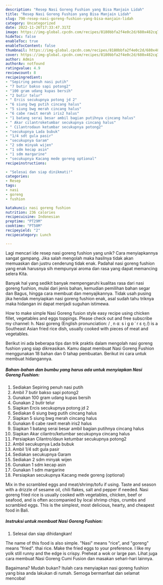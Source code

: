 ```yaml
---
description: "Resep Nasi Goreng Fushion yang Bisa Manjain Lidah"
title: "Resep Nasi Goreng Fushion yang Bisa Manjain Lidah"
slug: 790-resep-nasi-goreng-fushion-yang-bisa-manjain-lidah
category: Uncategorized
date: 2022-11-26T17:33:47.317Z
image: https://img-global.cpcdn.com/recipes/8180bbfa2f4e0c2d/680x482cq70/nasi-goreng-fushion-foto-resep-utama.jpg
hideToc: false
enableToc: true
enableTocContent: false
thumbnail: https://img-global.cpcdn.com/recipes/8180bbfa2f4e0c2d/680x482cq70/nasi-goreng-fushion-foto-resep-utama.jpg
cover: https://img-global.cpcdn.com/recipes/8180bbfa2f4e0c2d/680x482cq70/nasi-goreng-fushion-foto-resep-utama.jpg
author: Admin
authorAv: notfound
ratingvalue: 4.9
reviewcount: 8
recipeingredient:
- "Sepiring penuh nasi putih"
- "7 butir bakso sapi potong2"
- "100 gram udang kupas bersih"
- "2 butir telur"
- " Ercis secukupnya potong jd 2"
- "6 siung bwg putih cincang halus"
- "5 siung bwg merah cincang halus"
- "6 cabe rawit merah iris2 halus"
- "1 batang serai besar ambil bagian putihnya cincang halus"
- " Akar cilantroketumbar secukupnya cincang halus"
- " Cilantrodaun ketumbar secukupnya potong2"
- "secukupnya Lada bubuk"
- "1/4 sdt gula pasir"
- "secukupnya Garam"
- "2 sdm minyak wijen"
- "1 sdm kecap asin"
- "1 sdm margarine"
- "secukupnya Kacang mede goreng optional"
recipeinstructions:

- "Selesai dan siap dinikmati!"
categories:
- Resep
tags:
- nasi
- goreng
- fushion

katakunci: nasi goreng fushion 
nutrition: 236 calories
recipecuisine: Indonesian
preptime: "PT29M"
cooktime: "PT50M"
recipeyield: "2"
recipecategory: Lunch

---
```





Lagi mencari ide resep nasi goreng fushion yang unik? Cara menyiapkannya sangat gampang. Jika salah mengolah maka hasilnya tidak akan memuaskan dan justru cenderung tidak enak. Padahal nasi goreng fushion yang enak harusnya sih mempunyai aroma dan rasa yang dapat memancing selera Kita.





Banyak hal yang sedikit banyak mempengaruhi kualitas rasa dari nasi goreng fushion, mulai dari jenis bahan, kemudian pemilihan bahan segar dan Bagus, hingga cara membuat dan menyajikannya. Tidak usah pusing jika hendak menyiapkan nasi goreng fushion enak,      asal sudah tahu triknya maka hidangan ini dapat menjadi suguhan istimewa.














How to make simple Nasi Goreng fusion style easy recipe using chicken fillet, vegetables and eggs toppings. Please check out and free subscribe my channel: h. Nasi goreng (English pronunciation: / ˌ n ɑː s i ɡ ɒ ˈ r ɛ ŋ /) is a Southeast Asian fried rice dish, usually cooked with pieces of meat and vegetables.






Berikut ini ada beberapa tips dan trik praktis dalam mengolah nasi goreng fushion yang siap dikreasikan. Kamu dapat membuat Nasi Goreng Fushion menggunakan 18 bahan dan 0 tahap pembuatan. Berikut ini cara untuk membuat hidangannya.

<!--inarticleads1-->

##### Bahan-bahan dan bumbu yang harus ada untuk menyiapkan Nasi Goreng Fushion:

1. Sediakan Sepiring penuh nasi putih
1. Ambil 7 butir bakso sapi potong2
1. Gunakan 100 gram udang kupas bersih
1. Gunakan 2 butir telur
1. Siapkan  Ercis secukupnya potong jd 2
1. Sediakan 6 siung bwg putih cincang halus
1. Siapkan 5 siung bwg merah cincang halus
1. Gunakan 6 cabe rawit merah iris2 halus
1. Siapkan 1 batang serai besar ambil bagian putihnya cincang halus
1. Siapkan  Akar cilantro/ketumbar secukupnya cincang halus
1. Persiapkan  Cilantro/daun ketumbar secukupnya potong2
1. Ambil secukupnya Lada bubuk
1. Ambil 1/4 sdt gula pasir
1. Sediakan secukupnya Garam
1. Sediakan 2 sdm minyak wijen
1. Gunakan 1 sdm kecap asin
1. Gunakan 1 sdm margarine
1. Persiapkan secukupnya Kacang mede goreng (optional)


Mix in the scrambled eggs and meat/shrimp/tofu if using. Taste and season with a drizzle of sesame oil, chili flakes, salt and pepper if needed. Nasi goreng fried rice is usually cooked with vegetables, chicken, beef or seafood, and is often accompanied by local shrimp chips, crumbs and scrambled eggs. This is the simplest, most delicious, hearty, and cheapest food in Bali. 

<!--inarticleads2-->

##### Instruksi untuk membuat Nasi Goreng Fushion:


1. Selesai dan siap dihidangkan!

The name of this food is also simple. &#34;Nasi&#34; means &#34;rice&#34;, and &#34;goreng&#34; means &#34;fried&#34;. thai rice. Make the fried eggs to your preference. I like my yolk still runny and the edge is crispy. Preheat a wok or large pan. Lihat juga cara membuat Nasi Goreng Cumi Fusion dan masakan sehari-hari lainnya. 

Bagaimana? Mudah bukan? Itulah cara menyiapkan nasi goreng fushion yang bisa anda lakukan di rumah. Semoga bermanfaat dan selamat mencoba!
